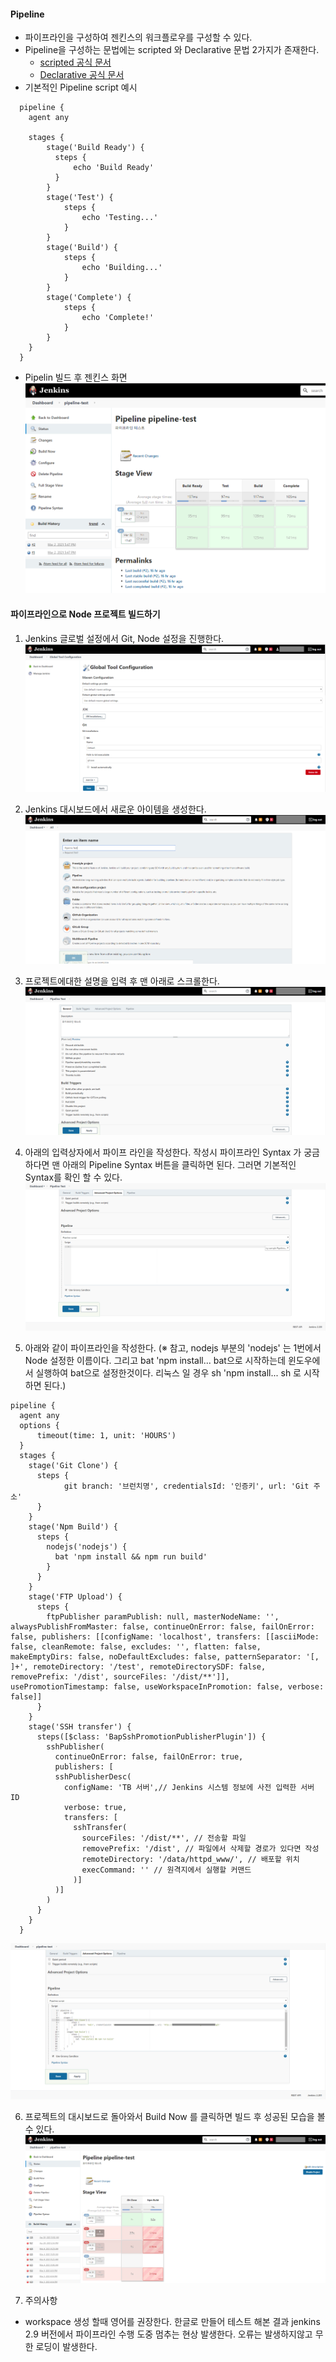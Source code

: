 #### Pipeline
  - 파이프라인을 구성하여 젠킨스의 워크플로우를 구성할 수 있다.
  - Pipeline을 구성하는 문법에는 scripted 와 Declarative 문법 2가지가 존재한다.
    - [scripted 공식 문서](https://www.jenkins.io/doc/book/pipeline/syntax/#scripted-pipeline)
    - [Declarative 공식 문서](https://www.jenkins.io/doc/book/pipeline/syntax/#declarative-pipeline)
  - 기본적인 Pipeline script 예시
  
  ```
    pipeline {
      agent any

      stages {
          stage('Build Ready') {
            steps {
                echo 'Build Ready'
            }
          }
          stage('Test') {
              steps {
                  echo 'Testing...'
              }
          }
          stage('Build') {
              steps {
                  echo 'Building...'
              }
          }
          stage('Complete') {
              steps {
                  echo 'Complete!'
              }
          }
      }
    }
  ```

  - Pipelin 빌드 후 젠킨스 화면
  ![ps 이미지](./images/1.png)

#### 파이프라인으로 Node 프로젝트 빌드하기
1. Jenkins 글로벌 설정에서 Git, Node 설정을 진행한다.
![ps 이미지](./images/node_1.png)

2. Jenkins 대시보드에서 새로운 아이템을 생성한다.
![ps 이미지](./images/node_2.png)

3. 프로젝트에대한 설명을 입력 후 맨 아래로 스크롤한다.
![ps 이미지](./images/node_3.png)

4. 아래의 입력상자에서 파이프 라인을 작성한다. 
작성시 파이프라인 Syntax 가 궁금하다면 맨 아래의 Pipeline Syntax 버튼을 클릭하면 된다. 그러면 기본적인 Syntax를 확인 할 수 있다.
![ps 이미지](./images/node_4.png)

5. 아래와 같이 파이프라인을 작성한다.
(※ 참고, nodejs 부분의 'nodejs' 는 1번에서 Node 설정한 이름이다. 그리고 bat 'npm install... bat으로 시작하는데
윈도우에서 실행하여 bat으로 설정한것이다. 리눅스 일 경우 sh 'npm install... sh 로 시작하면 된다.)

```
pipeline {
  agent any
  options {
      timeout(time: 1, unit: 'HOURS') 
  }
  stages {
    stage('Git Clone') {
      steps {
            git branch: '브런치명', credentialsId: '인증키', url: 'Git 주소'  
      }
    }
    stage('Npm Build') {
      steps {
        nodejs('nodejs') {
          bat 'npm install && npm run build'
        }
      }
    }
    stage('FTP Upload') {
      steps {
        ftpPublisher paramPublish: null, masterNodeName: '', alwaysPublishFromMaster: false, continueOnError: false, failOnError: false, publishers: [[configName: 'localhost', transfers: [[asciiMode: false, cleanRemote: false, excludes: '', flatten: false, makeEmptyDirs: false, noDefaultExcludes: false, patternSeparator: '[, ]+', remoteDirectory: '/test', remoteDirectorySDF: false, removePrefix: '/dist', sourceFiles: '/dist/**']], usePromotionTimestamp: false, useWorkspaceInPromotion: false, verbose: false]]
      }
    }
    stage('SSH transfer') {
      steps([$class: 'BapSshPromotionPublisherPlugin']) {
        sshPublisher(
          continueOnError: false, failOnError: true,
          publishers: [
          sshPublisherDesc(
            configName: 'TB 서버',// Jenkins 시스템 정보에 사전 입력한 서버 ID
            verbose: true,
            transfers: [
              sshTransfer(
                sourceFiles: '/dist/**', // 전송할 파일
                removePrefix: '/dist', // 파일에서 삭제할 경로가 있다면 작성
                remoteDirectory: '/data/httpd_www/', // 배포할 위치
                execCommand: '' // 원격지에서 실행할 커맨드
              )]
          )]
        )
      }
    }
  }
```

![ps 이미지](./images/node_5.png)

6. 프로젝트의 대시보드로 돌아와서 Build Now 를 클릭하면 빌드 후 성공된 모습을 볼 수 있다.
![ps 이미지](./images/node_6.png)

7. 주의사항
  - workspace 생성 할때 영어를 권장한다. 한글로 만들어 테스트 해본 결과 jenkins 2.9 버전에서 파이프라인 수행 도중 멈추는 현상 발생한다. 오류는 발생하지않고 무한 로딩이 발생한다.